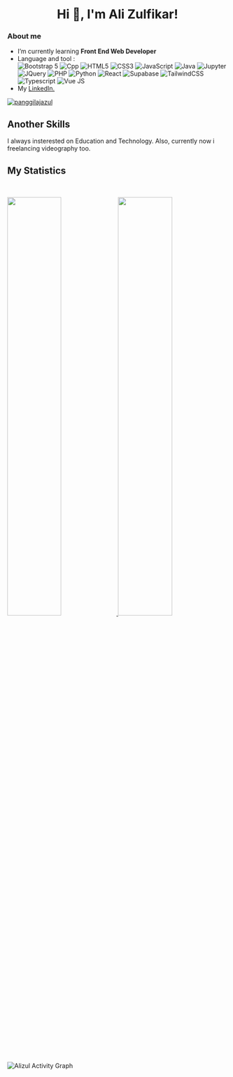 <h1 align="center">Hi 👋, I'm Ali Zulfikar!</h1>

### About me
- I’m currently learning **Front End Web Developer**
- Language and tool : <br>
![Bootstrap 5](https://img.shields.io/badge/Bootstrap-563D7C?style=for-the-badge&logo=bootstrap&logoColor=white)
![Cpp](https://img.shields.io/badge/C%2B%2B-00599C?style=for-the-badge&logo=c%2B%2B&logoColor=white)
![HTML5](https://img.shields.io/badge/HTML5-E34F26?style=for-the-badge&logo=html5&logoColor=white)
![CSS3](https://img.shields.io/badge/CSS3-1572B6?style=for-the-badge&logo=css3&logoColor=white)
![JavaScript](https://img.shields.io/badge/JavaScript-323330?style=for-the-badge&logo=javascript&logoColor=F7DF1E)
![Java](https://img.shields.io/badge/Java-ED8B00?style=for-the-badge&logo=java&logoColor=white)
![Jupyter](https://img.shields.io/badge/Jupyter-F37626.svg?&style=for-the-badge&logo=Jupyter&logoColor=white)
![JQuery](https://img.shields.io/badge/jQuery-0769AD?style=for-the-badge&logo=jquery&logoColor=white)
![PHP](https://img.shields.io/badge/PHP-777BB4?style=for-the-badge&logo=php&logoColor=white)
![Python](https://img.shields.io/badge/Python-FFD43B?style=for-the-badge&logo=python&logoColor=blue)
![React](https://img.shields.io/badge/React-20232A?style=for-the-badge&logo=react&logoColor=61DAFB)
![Supabase](https://img.shields.io/badge/Supabase-181818?style=for-the-badge&logo=supabase&logoColor=white)
![TailwindCSS](https://img.shields.io/badge/Tailwind_CSS-38B2AC?style=for-the-badge&logo=tailwind-css&logoColor=white)
![Typescript](https://img.shields.io/badge/TypeScript-007ACC?style=for-the-badge&logo=typescript&logoColor=white)
![Vue JS](https://img.shields.io/badge/Vue.js-35495E?style=for-the-badge&logo=vuedotjs&logoColor=4FC08D)
- My [LinkedIn.](https://www.linkedin.com/in/alizulfikar/)

<p align="left"> <a href="https://twitter.com/panggilajazul" target="blank"><img src="https://img.shields.io/twitter/follow/panggilajazul?logo=twitter&style=for-the-badge" alt="panggilajazul" /></a> </p>

## Another Skills
I always insterested on Education and Technology. Also, currently now i freelancing videography too.
## My Statistics

<br/>
<p align="left">
  <a href="https://alizul01.github.io/portofolio-website/">
  <img width="49.5%" src="https://github-readme-stats.vercel.app/api?username=alizul01&show_icons=true&theme=dracula&border=true" />
    <img width="49.5%" src="https://github-readme-streak-stats.herokuapp.com/?user=alizul01&theme=dracula&border=true" />
  </a>
</p>
<br>

![Alizul Activity Graph](https://activity-graph.herokuapp.com/graph?username=alizul01&custom_title=alizul01's%20Contribution%20Graph&theme=dracula&bg_color=191622&hide_border=true&line=5D8BF4&point=ECECEC)

<!---
alizul01/alizul01 is a ✨ special ✨ repository because its `README.md` (this file) appears on your GitHub profile.
You can click the Preview link to take a look at your changes.
--->
